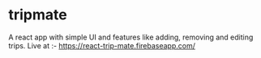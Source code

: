 # tripmate
A react app with simple UI and features like adding, removing and editing trips.
Live at :- https://react-trip-mate.firebaseapp.com/
